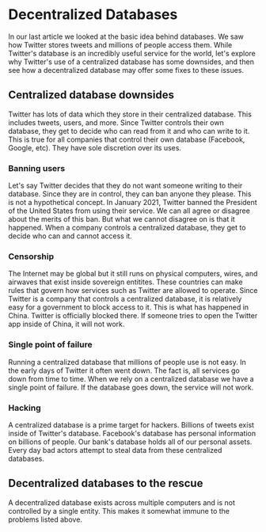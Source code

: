 # Decentralized Databases

In our last article we looked at the basic idea behind databases. We saw how Twitter stores tweets and millions of people access them. While Twitter's database is an incredibly useful service for the world, let's explore why Twitter's use of a centralized database has some downsides, and then see how a decentralized database may offer some fixes to these issues. 

## Centralized database downsides

Twitter has lots of data which they store in their centralized database. This includes tweets, users, and more. Since Twitter controls their own database, they get to decide who can read from it and who can write to it. This is true for all companies that control their own database (Facebook, Google, etc). They have sole discretion over its uses.

### Banning users

Let's say Twitter decides that they do not want someone writing to their database. Since they are in control, they can ban anyone they please. This is not a hypothetical concept. In January 2021, Twitter banned the President of the United States from using their service. We can all agree or disagree about the merits of this ban. But what we cannot disagree on is that it happened. When a company controls a centralized database, they get to decide who can and cannot access it. 

### Censorship

The Internet may be global but it still runs on physical computers, wires, and airwaves that exist inside sovereign entitites. These countries can make rules that govern how services such as Twitter are allowed to operate. Since Twitter is a company that controls a centralized database, it is relatively easy for a government to block access to it. This is what has happened in China. Twitter is officially blocked there. If someone tries to open the Twitter app inside of China, it will not work. 

### Single point of failure

Running a centralized database that millions of people use is not easy. In the early days of Twitter it often went down. The fact is, all services go down from time to time. When we rely on a centralized database we have a single point of failure. If the database goes down, the service will not work.  

### Hacking

A centralized database is a prime target for hackers. Billions of tweets exist inside of Twitter's database. Facebook's database has personal information on billions of people. Our bank's database holds all of our personal assets. Every day bad actors attempt to steal data from these centralized databases. 

## Decentralized databases to the rescue

A decentralized database exists across multiple computers and is not controlled by a single entity. This makes it somewhat immune to the problems listed above. 
